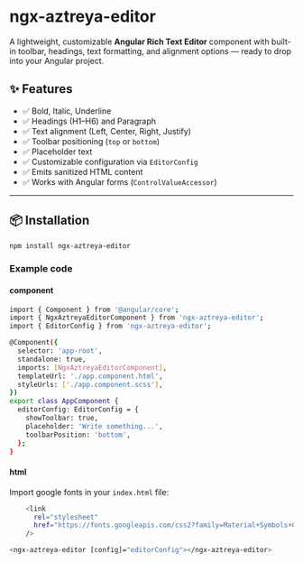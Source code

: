 # ngx-aztreya-editor

A lightweight, customizable **Angular Rich Text Editor** component with built-in toolbar, headings, text formatting, and alignment options — ready to drop into your Angular project.

## ✨ Features

- ✅ Bold, Italic, Underline
- ✅ Headings (H1–H6) and Paragraph
- ✅ Text alignment (Left, Center, Right, Justify)
- ✅ Toolbar positioning (`top` or `bottom`)
- ✅ Placeholder text
- ✅ Customizable configuration via `EditorConfig`
- ✅ Emits sanitized HTML content
- ✅ Works with Angular forms (`ControlValueAccessor`)

---

## 📦 Installation

``` bash
npm install ngx-aztreya-editor
```


### Example code

#### component
``` bash
import { Component } from '@angular/core';
import { NgxAztreyaEditorComponent } from 'ngx-aztreya-editor';
import { EditorConfig } from 'ngx-aztreya-editor';

@Component({
  selector: 'app-root',
  standalone: true,
  imports: [NgxAztreyaEditorComponent],
  templateUrl: './app.component.html',
  styleUrls: ['./app.component.scss'],
})
export class AppComponent {
  editorConfig: EditorConfig = {
    showToolbar: true,
    placeholder: 'Write something...',
    toolbarPosition: 'bottom',
  };
}
```

#### html

Import google fonts in your `index.html` file:
``` bash
    <link
      rel="stylesheet"
      href="https://fonts.googleapis.com/css2?family=Material+Symbols+Outlined:opsz,wght,FILL,GRAD@20..24,100..600,0..1,0..200&display=swap&icon_names=format_align_center,format_align_justify,format_align_left,format_align_right,format_bold,format_italic,format_list_numbered,format_underlined,list"
    />
```

``` bash
<ngx-aztreya-editor [config]="editorConfig"></ngx-aztreya-editor>
```

